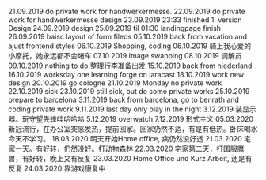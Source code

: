 21.09.2019 do private work for handwerkermesse.
22.09.2019 do private work for handwerkermesse design
23.09.2019 23:33 finished 1. version Design
24.09.2019 design
25.09.2019 til 01:30 landingpage finish
26.09.2019 baisc layout of form fileds
05.10.2019 back from vacation and ajust frontend styles
06.10.2019 Shopping, coding
06.10.2019 骑上我心爱的小摩托，她永远都不会堵车
07.10.2019 Image swapping
08.10.2019 调解员
09.10.2019 nothing to do
整理行李准备出发
15.10.2019 back from niederland
16.10.2019 worksday one learning forge on laracast
18.10.2019 work new design
20.10.2019 go cologne
21.10.2019 Monday no private work
22.10.2019 sick
23.10.2019 still sick, but do some private works
25.10.2019 prepare to barcelona
3.11.2019 back from barcelona, go to benrath and coding private work
9.11.2019 last day only play in the night
3.12.2019 装显示器。玩守望先锋哇哈哈哈
5.12.2019 overwatch
7.12.2019 形式主义
05.03.2020 新冠流行，在办公室突感发热，提前回家。回家仍然不适，有是有低热。卧床喝水今天不学习。
18.03.2020 明天开始Home office, 病仍然没好透
21.03.2020 宅家一天。有好转，仍然没好。打动物森林
22.03.2020 宅家第二天，打国服魔兽，有好转，晚上又有反复
23.03.2020 Home Office und Kurz Arbeit, 还是有反复
24.03.2020 靠游戏康复中
